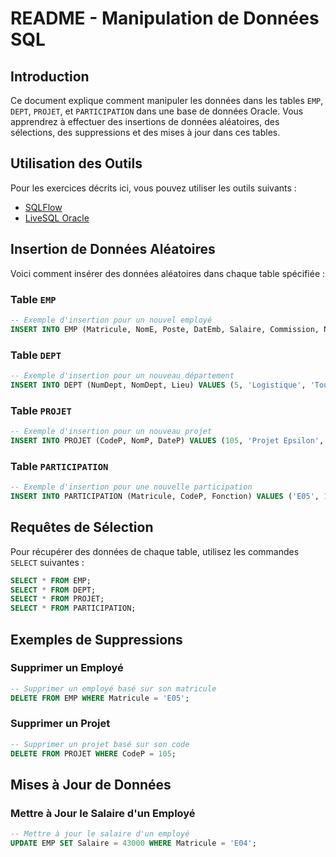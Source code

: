 # README - Manipulation de Données SQL

## Introduction

Ce document explique comment manipuler les données dans les tables `EMP`, `DEPT`, `PROJET`, et `PARTICIPATION` dans une base de données Oracle. Vous apprendrez à effectuer des insertions de données aléatoires, des sélections, des suppressions et des mises à jour dans ces tables.

## Utilisation des Outils

Pour les exercices décrits ici, vous pouvez utiliser les outils suivants :
- [SQLFlow](https://sqlflow.gudusoft.com/#/)
- [LiveSQL Oracle](https://livesql.oracle.com/apex/f?p=590:1000)

## Insertion de Données Aléatoires

Voici comment insérer des données aléatoires dans chaque table spécifiée :

### Table `EMP`

```sql
-- Exemple d'insertion pour un nouvel employé
INSERT INTO EMP (Matricule, NomE, Poste, DatEmb, Salaire, Commission, NumDept) VALUES ('E05', 'Lefevre', 'Développeur', TO_DATE('2023-03-10', 'YYYY-MM-DD'), 42000, 1500.25, 3);
```

### Table `DEPT`

```sql
-- Exemple d'insertion pour un nouveau département
INSERT INTO DEPT (NumDept, NomDept, Lieu) VALUES (5, 'Logistique', 'Toulouse');
```

### Table `PROJET`

```sql
-- Exemple d'insertion pour un nouveau projet
INSERT INTO PROJET (CodeP, NomP, DateP) VALUES (105, 'Projet Epsilon', TO_DATE('2024-07-01', 'YYYY-MM-DD'));
```

### Table `PARTICIPATION`

```sql
-- Exemple d'insertion pour une nouvelle participation
INSERT INTO PARTICIPATION (Matricule, CodeP, Fonction) VALUES ('E05', 105, 'Développeur');
```

## Requêtes de Sélection

Pour récupérer des données de chaque table, utilisez les commandes `SELECT` suivantes :

```sql
SELECT * FROM EMP;
SELECT * FROM DEPT;
SELECT * FROM PROJET;
SELECT * FROM PARTICIPATION;
```

## Exemples de Suppressions

### Supprimer un Employé

```sql
-- Supprimer un employé basé sur son matricule
DELETE FROM EMP WHERE Matricule = 'E05';
```

### Supprimer un Projet

```sql
-- Supprimer un projet basé sur son code
DELETE FROM PROJET WHERE CodeP = 105;
```

## Mises à Jour de Données

### Mettre à Jour le Salaire d'un Employé

```sql
-- Mettre à jour le salaire d'un employé
UPDATE EMP SET Salaire = 43000 WHERE Matricule = 'E04';
```
